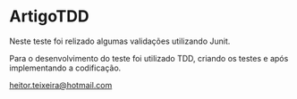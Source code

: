 # ArtigoTDD

Neste teste foi relizado algumas validações utilizando Junit.

Para o desenvolvimento do teste foi utilizado TDD, criando os testes e após implementando a codificação.

heitor.teixeira@hotmail.com